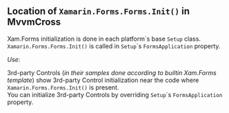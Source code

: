 ## Location of `Xamarin.Forms.Forms.Init()` in MvvmCross

Xam.Forms initialization is done in each platform\`s base `Setup` class.  
`Xamarin.Forms.Forms.Init()` is called in `Setup`\`s `FormsApplication` property.


*Use*: 

3rd-party Controls (*in their samples done according to builtin Xam.Forms template*) show 3rd-party Control initialization near the code where `Xamarin.Forms.Forms.Init()` is present.  
You can initialize 3rd-party Controls by overriding `Setup`\`s `FormsApplication` property.